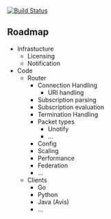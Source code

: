 [![Build Status](https://travis-ci.org/cobaro/elvin-router.svg?branch=master)](https://travis-ci.org/cobaro/elvin-router)

Roadmap
-------
* Infrastucture
  * Licensing
  * Notification
* Code
  * Router
    * Connection Handling
      * URI handling
    * Subscription parsing
    * Subscription evaluation
    * Termination Handling
    * Packet types
      * Unotify
      * ...
    * Config
    * Scaling
    * Performance
    * Federation
    * ...
  * Clients
    * Go
    * Python
    * Java (Avis)
    * ...
  
